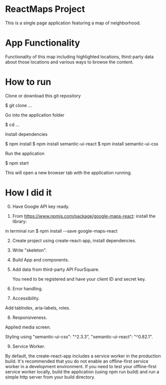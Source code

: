 # ReactMaps Project
This is a single page application featuring a map of neighborhood.

# App Functionality
Functionality of this map including highlighted locations, third-party data about
those locations and various ways to browse the content.

# How to run

Clone or download this git repository

$ git clone ...

Go into the application folder

$ cd ...

Install dependencies

$ npm install
$ npm install semantic-ui-react
$ npm install semantic-ui-css



Run the application

$ npm start

This will open a new browser tab with the application running.

# How I did it
0. Have Google API key ready.

1. From https://www.npmjs.com/package/google-maps-react:  install the library:

in terminal run $ npm install --save google-maps-react

2. Create project using create-react-app, install dependencies.

3. Write "skeleton".

4. Build App and components.

5. Add data from third-party API FourSquare.

   You need to be registered and have your client ID and secret key.

6. Error handling.

7. Accessibility.

Add tabIndex, aria-labels, roles.

8. Responsiveness.

Applied media screen.

Styling using "semantic-ui-css": "^2.3.3", "semantic-ui-react": "^0.82.1".

9. Service Worker.

By default, the create-react-app includes a service worker in the production build.
It's recommended that you do not enable an offline-first service worker in a
development environment.
If you need to test your offline-first service worker locally, build the application
(using npm run build) and run a simple http server from your build directory.
